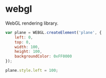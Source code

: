 # webgl
WebGL rendering library.

```javascript
var plane = WEBGL.createElement('plane', {
	left: 0,
	top: 0,
	width: 100,
	height: 100,
	backgroundColor: 0xFF0000
});

plane.style.left = 100;
```
